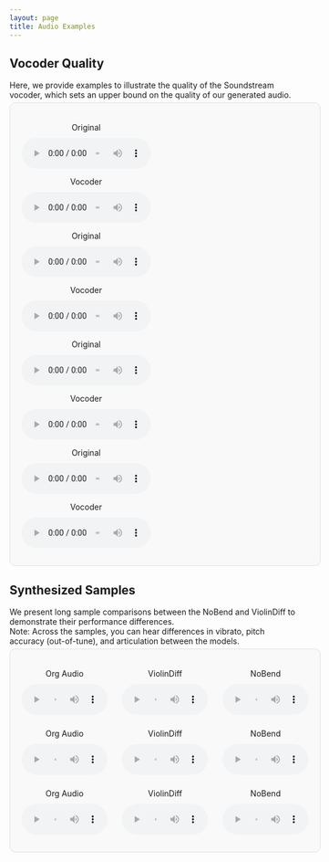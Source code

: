 ```yaml
---
layout: page
title: Audio Examples
---
```

<head>
  <style>
    .audio-comparison {
      padding: 20px;
      margin-bottom: 30px;
      border-radius: 10px;
      border: 1px solid #e0e0e0;
      background-color: #f9f9f9;
      width: 100%; /* 가로를 페이지 전체로 설정 */
      max-width: 1200px; /* 최대 너비 제한 */
      margin: 0 auto; /* 가운데 정렬 */
    }

    .audio-container {
      display: flex;
      justify-content: space-between;
      flex-wrap: wrap;
    }

    .audio-block {
      width: 45%; /* 너비를 45%로 유지 */
      text-align: center;
      margin-bottom: 10px; /* 아래 여백을 줄임 */
    }

    p {
      margin-bottom: 5px; /* 텍스트 아래 간격 줄임 */
    }

    audio {
      width: 100%;
      margin-top: 5px; /* 오디오 태그 위 간격 줄임 */
    }

    .audio-comparison-three {
      padding: 20px;
      margin-bottom: 30px;
      border-radius: 10px;
      border: 1px solid #e0e0e0;
      background-color: #f9f9f9;
      width: 100%;
      max-width: 1200px;
      margin: 0 auto;
    }

    .audio-container-three {
      display: flex;
      justify-content: space-between;
      flex-wrap: wrap;
    }

    .audio-block-three {
      width: 30%; /* 한 줄에 3개 */
      text-align: center;
      margin-bottom: 10px;
    }

    p {
      margin-bottom: 5px;
    }

    audio {
      width: 100%;
      margin-top: 5px;
    }

  </style>
</head>







<div class="page">
  <h2>Vocoder Quality</h2>
  <p> Here, we provide examples to illustrate the quality of the Soundstream vocoder, which sets an upper bound on the quality of our generated audio. </p>

  <section class="audio-comparison">
    <div class="audio-container">
      <div class="audio-block">
        <p>Original</p>
        <audio controls>
          <source src="vocoder/Kayser_Op20-36_org_7.wav">
          Your browser does not support the audio element.
        </audio>
      </div>
      <div class="audio-block">
        <p>Vocoder</p>
        <audio controls>
          <source src="vocoder/Kayser_Op20-36_vocoder_7.wav">
          Your browser does not support the audio element.
        </audio>
      </div>
    </div> <!-- Closing audio-container -->
    <div class="audio-container">
      <div class="audio-block">
        <p>Original</p>
        <audio controls>
          <source src="vocoder/Wohlfahrt_Op45-30_org_0.wav">
          Your browser does not support the audio element.
        </audio>
      </div>
      <div class="audio-block">
        <p>Vocoder</p>
        <audio controls>
          <source src="vocoder/Wohlfahrt_Op45-30_vocoder_0.wav">
          Your browser does not support the audio element.
        </audio>
      </div>
    </div> <!-- Closing audio-container -->
    <div class="audio-container">
      <div class="audio-block">
        <p>Original</p>
        <audio controls>
          <source src="vocoder/Paganini_Op01-05_org_15.wav">
          Your browser does not support the audio element.
        </audio>
      </div>
      <div class="audio-block">
        <p>Vocoder</p>
        <audio controls>
          <source src="vocoder/Paganini_Op01-05_vocoder_15.wav">
          Your browser does not support the audio element.
        </audio>
      </div>
    </div> <!-- Closing audio-container -->
    <div class="audio-container">
      <div class="audio-block">
        <p>Original</p>
        <audio controls>
          <source src="vocoder/Paganini_Op01-13_org_14.wav">
          Your browser does not support the audio element.
        </audio>
      </div>
      <div class="audio-block">
        <p>Vocoder</p>
        <audio controls>
          <source src="vocoder/Paganini_Op01-13_vocoder_14.wav">
          Your browser does not support the audio element.
        </audio>
      </div>
    </div> <!-- Closing audio-container -->
  </section> <!-- Closing section -->
</div> <!-- Closing page -->



<div class="page">
  <h2>Synthesized Samples</h2>
  <p> We present long sample comparisons between the NoBend and ViolinDiff to demonstrate their performance differences. 
  <br>Note: Across the samples, you can hear differences in vibrato, pitch accuracy (out-of-tune), and articulation between the models.
  </p>

  <section class="audio-comparison-three">
    <div class="audio-container-three">
      <div class="audio-block-three">
        <p>Org Audio</p>
        <audio controls>
          <source src="audio/Wohlfahrt_Op45-01_org_1.wav">
          Your browser does not support the audio element.
        </audio>
      </div>
      <div class="audio-block-three">
        <p>ViolinDiff</p>
        <audio controls>
          <source src="audio/Wohlfahrt_Op45-01_VD_1.wav">
          Your browser does not support the audio element.
        </audio>
      </div>
      <div class="audio-block-three">
        <p>NoBend</p>
        <audio controls>
          <source src="audio/Wohlfahrt_Op45-01_Nobend_1.wav">
          Your browser does not support the audio element.
        </audio>
      </div>
    </div> <!-- Closing audio-container-three -->
  <!-- <p>Note: You can notice a clear difference in the clarity of the vibrato, particularly towards the end of the samples.</p> -->

  <div class="audio-container-three">
    <div class="audio-block-three">
      <p>Org Audio</p>
      <audio controls>
        <source src="audio/Paganini_Op01-05_org_17.wav">
        Your browser does not support the audio element.
      </audio>
    </div>
    <div class="audio-block-three">
      <p>ViolinDiff</p>
      <audio controls>
        <source src="audio/Paganini_Op01-05_VD_17.wav">
        Your browser does not support the audio element.
      </audio>
    </div>
    <div class="audio-block-three">
      <p>NoBend</p>
      <audio controls>
        <source src="audio/Paganini_Op01-05_Nobend_17.wav">
        Your browser does not support the audio element.
      </audio>
    </div>
  </div> <!-- Closing audio-container-three -->
  <!-- <p>Note: The NoBend version has out-of-tune high notes at around 2 seconds and 2:17.</p> -->

  <div class="audio-container-three">
    <div class="audio-block-three">
      <p>Org Audio</p>
      <audio controls>
        <source src="audio/Wohlfahrt_Op45-01_org_0.wav">
        Your browser does not support the audio element.
      </audio>
    </div>
    <div class="audio-block-three">
      <p>ViolinDiff</p>
      <audio controls>
        <source src="audio/Wohlfahrt_Op45-01_VD_0.wav">
        Your browser does not support the audio element.
      </audio>
    </div>
    <div class="audio-block-three">
      <p>NoBend</p>
      <audio controls>
        <source src="audio/Wohlfahrt_Op45-01_Nobend_0.wav">
        Your browser does not support the audio element.
      </audio>
    </div>
  </div> <!-- Closing audio-container-three -->
  <!-- <p>Note: While ViolinDiff's predicted bends do not perfectly match the original audio's articulation, it still offers some control over technique. In contrast, the NoBend model lacks any control over articulation, making it unable to replicate the variations in playing style.</p> -->
</section>

